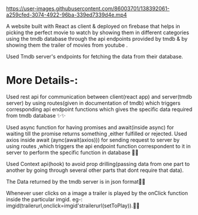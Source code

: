 
https://user-images.githubusercontent.com/86003701/138392061-a259cfed-3074-4922-96ba-339ed7339d4e.mp4


A website built with React as client & deployed on firebase that helps in picking the perfect movie to watch by showing them in different categories using the tmdb database through the api endpoints provided by tmdb & by showing them the trailer of movies from youtube .

Used Tmdb server's endpoints for fetching the data from their database.



# More Details-:
Used rest api for communication between client(react app) and server(tmdb server) by using routes(given in documentation of tmdb) which triggers corresponding api endpoint functions which gives the specific data required from tmdb database ✨✨

Used async function for having promises and await(inside async) for waiting till the promise returns something ,either fulfilled or rejected. Used axios inside await (aync(await(axios))) for sending request to server by using routes ,which triggers the api endpoint function correspondent to it in server to perform the specific function in database 🤍🤍


Used Context api(hook) to avoid prop drilling(passing data from one part to another by going through several other parts that dont require that data). 

The Data returned by the tmdb server is in json format💙💙

Whenever user clicks on a image a trailer is played by the onClick function inside the particular imgid. eg-: imgid(trailerurl,onclick=imgid'strailerurl(setToPlay)).💛💛
